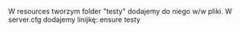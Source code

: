 W resources tworzym folder "testy" dodajemy do niego w/w pliki.
W server.cfg dodajemy linijkę:
ensure testy
